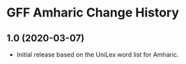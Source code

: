 GFF Amharic Change History
====================

1.0 (2020-03-07)
----------------
* Initial release based on the UniLex word list for Amharic.
